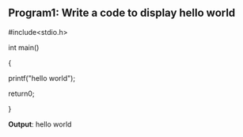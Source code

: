 ## Program1: Write a code to display hello world

#include<stdio.h>

int main()

{

printf("hello world");

return0;

}

**Output**: hello world 
